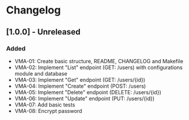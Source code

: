# Changelog

## [1.0.0] - Unreleased

### Added
- VMA-01: Create basic structure, README, CHANGELOG and Makefile
- VMA-02: Implement "List" endpoint (GET: /users) with configurations module and database
- VMA-03: Implement "Get" endpoint (GET: /users/{id})
- VMA-04: Implement "Create" endpoint (POST: /users)
- VMA-05: Implement "Delete" endpoint (DELETE: /users/{id})
- VMA-06: Implement "Update" endpoint (PUT: /users/{id})
- VMA-07: Add basic tests
- VMA-08: Encrypt password
